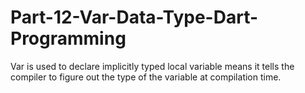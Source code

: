 # Part-12-Var-Data-Type-Dart-Programming
Var is used to declare implicitly typed local variable means it tells the compiler to figure out the type of the variable at compilation time. 
